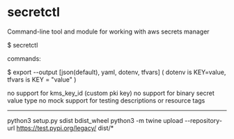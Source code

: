 # secretctl
Command-line tool and module for working with aws secrets manager

$ secretctl

commands:

$ export --output [json(default), yaml, dotenv, tfvars] ( dotenv is KEY=value, tfvars is KEY = "value" )

no support for kms_key_id (custom pki key)
no support for binary secret value type
no mock support for testing descriptions or resource tags

---
python3 setup.py sdist bdist_wheel
python3 -m twine upload --repository-url https://test.pypi.org/legacy/ dist/*
